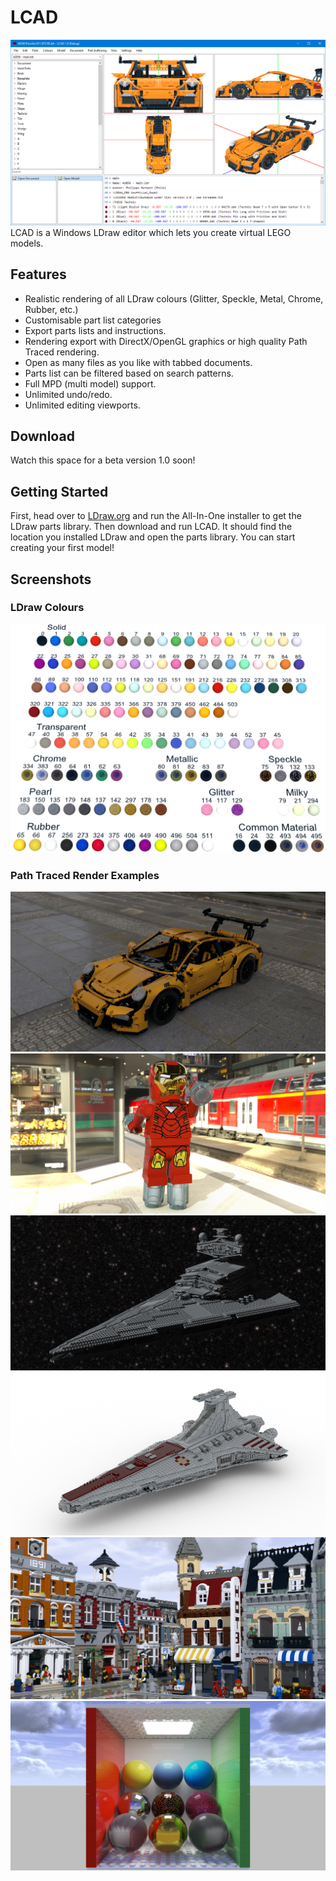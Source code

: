 # LCAD
![Main Window](main.png "Main Window")
LCAD is a Windows LDraw editor which lets you create virtual LEGO models.

## Features
- Realistic rendering of all LDraw colours (Glitter, Speckle, Metal, Chrome, Rubber, etc.)
- Customisable part list categories
- Export parts lists and instructions.
- Rendering export with DirectX/OpenGL graphics or high quality Path Traced rendering.
- Open as many files as you like with tabbed documents.
- Parts list can be filtered based on search patterns.
- Full MPD (multi model) support.
- Unlimited undo/redo.
- Unlimited editing viewports.

## Download
Watch this space for a beta version 1.0 soon!

## Getting Started
First, head over to [LDraw.org](http://www.ldraw.org/) and run the All-In-One installer to get the LDraw parts library.
Then download and run LCAD. It should find the location you installed LDraw and open the parts library. You can start creating your first model!

## Screenshots
### LDraw Colours
![](colours.png)
### Path Traced Render Examples
![](42056.png)
![](ironman.png)
![](ISD.png)
![](venator.png)
![](town.png)
![](cornell.png)
